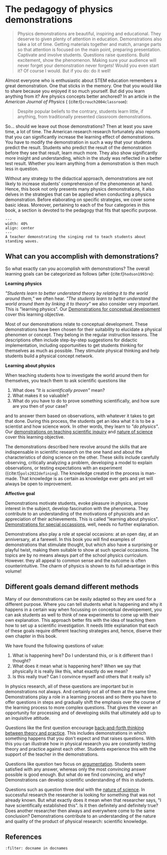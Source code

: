 # The pedagogy of physics demonstrations

> Physics demonstrations are beautiful, inspiring and educational. They deserve to given plenty of attention in education. Demonstrations also take a lot of time. Getting materials together and match, arrange parts so that attention is focused on the main point, preparing presentation. Captivate and involve students. Questions raise questions. Build excitement, show the phenomenon. Making sure your audience will never forget your demonstration never forgets! Would you even start it? Of course I would. But if you do: do it well!

Almost everyone who is enthusiastic about STEM education remembers a great demonstration. One that sticks in the memory. One that you would like to share because you enjoyed it so much yourself. But did you learn anything from it? Are physics concepts better anchored? In an article in the *American Journal of Physics* ( {cite:t}`crouch2004classroom`):

> Despite popular beliefs to the contrary, students learn little, if anything, from traditionally presented classroom demonstrations.

So... should we leave out those demonstrations? Then at least you save time, a lot of time. The American research research fortunately also reports that you can significantly increase the learning effect of demonstrations. You have to modify the demonstration in such a way that your students predict the result.  Students who predict the result of the demonstration before they see that result, learn much more. They also show significantly more insight and understanding, which in the study was reflected in a better test result. Whether you learn anything from a demonstration is then much less in question.

Without any strategy to the didactical approach, demonstrations are not likely to increase students' comprehension of the phenomenon at hand. Hence, this book not only presents many physics demonstrations, it also delves in the strategies that can be applied when conducting a physics demonstration. Before elaborating on specific strategies, we cover some basic ideas. Moreover, pertaining to each of the four categories in this book, a section is devoted to the pedagogy that fits that specific purpose.

``` {figure} Figures/singingrod.jpg
---
width: 40%
align: center
---
A teacher demonstrating the singing rod to teach students about standing waves.
```




## What can you accomplish with demonstrations?
So what exactly can you accomplish with demonstrations? The overall learning goals can be categorized as follows (after {cite:t}`hodson1993re`):

**Learning physics**

*"Students learn to better understand theory by relating it to the world around them,"* we often hear. *"The students learn to better understand the world around them by linking it to theory"* we also consider very important. This is "learning physics". Our [Demonstrations for conceptual development](../demos/Conceptdemos.md) cover this learning objective. 

Most of our demonstrations  relate to conceptual development. These demonstrations have been chosen for their suitability to elucidate a physical phenomen or concept. They belong in the regular instruction lessons. The descriptions often include step-by-step suggestions for didactic implementation, including opportunities to get students thinking for themselves as much as possible. They stimulate physical thinking and help students build a physical concept network.

**Learning about physics**

When teaching students how to investigate the world around them for themselves, you teach them to ask scientific questions like
1. What does *"It is scientifically proven"* mean? 
2. What makes it so valuable? 
3. What do you have to do to prove something scientifically, and how sure are you then of your case?

and to answer them based on observations, with whatever it takes to get that done. During this process, the students get an idea what it is to be a scientist and how science work. In other words, they learn to *"do physics"*. Our [demonstrations on teaching scientific inquiry](../demos/Inquirydemos.md) and [nature of science](../demos/NOSdemos.md) cover this learning objective.

The demonstrations described here revolve around the skills that are indispensable in scientific research on the one hand and about the characteristics of doing science on the other. These skills include carefully observing, critically analyzing a problem, developing a model to explain observations, or testing expectations with an experiment ({cite:t}`pols2022defining`). The knowledge created in the process is man-made. That knowledge is as certain as knowledge ever gets and yet will always be open to improvement. 

**Affective goal**

Demonstrations motivate students, evoke pleasure in physics, arouse interest in the subject, develop fascination with the phenomena. They contribute to an understanding of the motivations of physicists and an appreciation of their achievements. This is called "learning about physics". [Demonstrations for special occassions](../demos/Specialdemos.md), well, needs no further explanation.

Demonstrations also play a role at special occasions: at an open day, at an anniversary, at a farewell. In this book you  will find examples of demonstrations that stimulate thought, but which also have a surprising or playful twist, making them suitable to show at such special occasions. The topics are by no means always part of the school physics curriculum. However. they all appeal to common sense and the outcome is often counterintuitive. The charm of physics is shown to its full advantage in this volume!

## Different goals demand different methods
Many of our demonstrations can be easily adapted so they are used for a different purpose. Where you can tell students what is happening and why it happens in a certain way when focussing on conceptual developement, you can ask students as well to think of new experiments to come up with their own explanation. This approach better fits with the idea of teaching them how to set up a scientific investigation. It needs little explanation that each of these goals require different teaching strategies and, hence, diserve their own chapter in this book.

We have found the following questions of value: 
1. What is happening here? Do I understand this, or is it different than I thought?
2. What does it mean what is happening here? When we say that physically it is really like this, what exactly do we mean?
3. Is this really true? Can I convince myself and others that it really is?

In physics research, all of these questions are important but in demonstrations not always. And certainly not all of them at the same time. Demonstrations play a role in a learning process and so there you have to offer questions in steps and gradually shift the emphasis over the course of the learning process to more complex questions. That gives the viewer an opportunity for processing and of developing skills that ultimately add up to an inquisitive attitude.

Questions like the first question encourage [back-and-forth thinking between theory and practice](../Pedagogy/BackAndForthThinking.md). This includes demonstrations in which something happens that you don't expect and that raises questions. With this you can illustrate how in physical research you are constantly testing theory and practice against each other. Students experience this with the support of the teacher in the demonstrations. 

Questions like question two focus on [argumentation](../Pedagogy/Argumentation.md). Students seem satisfied with any answer, whereas only the most *convincing* answer possible is good enough.
But what do we find convincing, and why? Demonstrations can develop scientific understanding of this in students. 

Questions such as question three deal with the [nature of science](../Pedagogy/Nos.md). In successful research the researcher is looking for something that was not already known. 
But what exactly does it mean when that researcher says, "I have scientifically established this". Is it then definitely and definitely true? Does another researcher then always and everywhere come to the same conclusion? Demonstrations contribute to an understanding of the nature and quality of the product of physical research: scientific knowledge. 




## References
```{bibliography}
:filter: docname in docnames
```